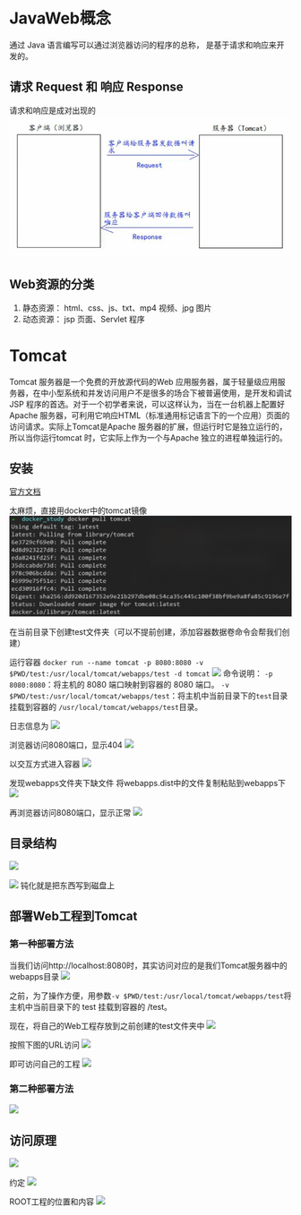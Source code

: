# JavaWeb概念

通过 Java 语言编写可以通过浏览器访问的程序的总称， 是基于请求和响应来开发的。

## 请求 Request 和 响应 Response

请求和响应是成对出现的
![](resources/2022-12-16-14-25-40.png)

## Web资源的分类

1. 静态资源： html、css、js、txt、mp4 视频、jpg 图片
2. 动态资源： jsp 页面、Servlet 程序

# Tomcat

Tomcat 服务器是一个免费的开放源代码的Web 应用服务器，属于轻量级应用服务器，在中小型系统和并发访问用户不是很多的场合下被普遍使用，是开发和调试JSP 程序的首选。对于一个初学者来说，可以这样认为，当在一台机器上配置好Apache 服务器，可利用它响应HTML（标准通用标记语言下的一个应用）页面的访问请求。实际上Tomcat是Apache 服务器的扩展，但运行时它是独立运行的，所以当你运行tomcat 时，它实际上作为一个与Apache 独立的进程单独运行的。

## 安装

[官方文档](https://linuxize.com/post/how-to-install-tomcat-9-on-ubuntu-20-04/)

太麻烦，直接用docker中的tomcat镜像
![](resources/2022-12-16-16-22-26.png)

在当前目录下创建test文件夹（可以不提前创建，添加容器数据卷命令会帮我们创建）

运行容器
```docker run --name tomcat -p 8080:8080 -v $PWD/test:/usr/local/tomcat/webapps/test -d tomcat```
![](resources/2022-12-16-16-26-35.png)
命令说明：
```-p 8080:8080```：将主机的 8080 端口映射到容器的 8080 端口。
```-v $PWD/test:/usr/local/tomcat/webapps/test```：将主机中当前目录下的```test```目录挂载到容器的 ```/usr/local/tomcat/webapps/test```目录。

日志信息为
![](resources/2022-12-16-16-33-03.png)

浏览器访问8080端口，显示404
![](resources/2022-12-16-16-37-48.png)

以交互方式进入容器
![](resources/2022-12-16-16-47-15.png)

发现webapps文件夹下缺文件
将webapps.dist中的文件复制粘贴到webapps下
![](resources/2022-12-16-16-52-38.png)

再浏览器访问8080端口，显示正常
![](resources/2022-12-16-16-54-02.png)

## 目录结构

![](resources/2022-12-16-16-56-13.png)

![](resources/2022-12-16-16-57-53.png)
钝化就是把东西写到磁盘上

## 部署Web工程到Tomcat

### 第一种部署方法

当我们访问http://localhost:8080时，其实访问对应的是我们Tomcat服务器中的webapps目录
![](resources/2022-12-16-17-07-45.png)

之前，为了操作方便，用参数```-v $PWD/test:/usr/local/tomcat/webapps/test```将主机中当前目录下的 test 挂载到容器的 /test。

现在，将自己的Web工程存放到之前创建的test文件夹中
![](resources/2022-12-16-17-12-03.png)

按照下图的URL访问
![](resources/2022-12-16-17-13-35.png)

即可访问自己的工程
![](resources/2022-12-16-17-14-31.png)

### 第二种部署方法

![](resources/2022-12-16-17-23-41.png)

## 访问原理

![](resources/2022-12-16-17-28-17.png)

约定
![](resources/2022-12-16-17-29-55.png)

ROOT工程的位置和内容
![](resources/2022-12-16-17-31-04.png)


